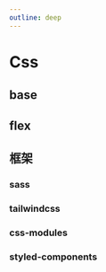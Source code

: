 ```yaml
---
outline: deep
---
```

# Css
## base
## flex
## 框架
### sass
### tailwindcss
### css-modules
### styled-components

